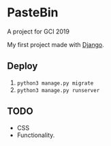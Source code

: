 # PasteBin

A project for GCI 2019

My first project made with [Django](https://www.djangoproject.com/).

## Deploy

1. `python3 manage.py migrate`
2. `python3 manage.py runserver`

## TODO

- CSS
- Functionality.
